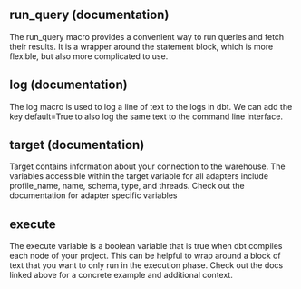 ## run_query (documentation)

The run_query macro provides a convenient way to run queries and fetch their results. It is a wrapper around the statement block, which is more flexible, but also more complicated to use.

## log (documentation)

The log macro is used to log a line of text to the logs in dbt. We can add the key default=True to also log the same text to the command line interface.

## target (documentation)

Target contains information about your connection to the warehouse.  The variables accessible within the target variable for all adapters include profile_name, name, schema, type, and threads.  Check out the documentation for adapter specific variables

## execute

The execute variable is a boolean variable that is true when dbt compiles each node of your project. This can be helpful to wrap around a block of text that you want to only run in the execution phase.  Check out the docs linked above for a concrete example and additional context.
